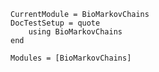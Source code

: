 ```@meta
CurrentModule = BioMarkovChains
DocTestSetup = quote
    using BioMarkovChains
end
```

```@autodocs
Modules = [BioMarkovChains]
```